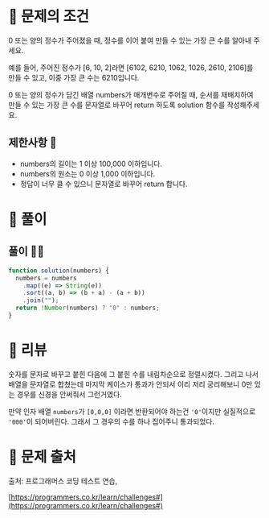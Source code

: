 # 📌 문제의 조건
0 또는 양의 정수가 주어졌을 때, 정수를 이어 붙여 만들 수 있는 가장 큰 수를 알아내 주세요.

예를 들어, 주어진 정수가 [6, 10, 2]라면 [6102, 6210, 1062, 1026, 2610, 2106]를 만들 수 있고, 이중 가장 큰 수는 6210입니다.

0 또는 양의 정수가 담긴 배열 numbers가 매개변수로 주어질 때, 순서를 재배치하여 만들 수 있는 가장 큰 수를 문자열로 바꾸어 return 하도록 solution 함수를 작성해주세요.
## 제한사항 🤔
- numbers의 길이는 1 이상 100,000 이하입니다.
- numbers의 원소는 0 이상 1,000 이하입니다.
- 정답이 너무 클 수 있으니 문자열로 바꾸어 return 합니다.
# 📌 풀이
## 풀이 👨‍💻

```jsx
function solution(numbers) {
  numbers = numbers
    .map((e) => String(e))
    .sort((a, b) => (b + a) - (a + b))
    .join("");
  return !Number(numbers) ? "0" : numbers;
}
```


# 📌 리뷰
숫자를 문자로 바꾸고 붙힌 다음에 그 붙힌 수를 내림차순으로 정렬시켰다.
그리고 나서 배열을 문자열로 합쳤는데 마지막 케이스가 통과가 안되서 이리 저리 궁리해보니 0만 있는 경우를 신경을 안써줘서 그런거였다.

만약 인자 배열 `numbers`가 `[0,0,0]` 이라면 반환되어야 하는건 `'0'`이지만 실질적으로 `'000'`이 되어버린다.
그래서 그 경우의 수를 하나 집어주니 통과되었다.

# 📌 문제 출처

출처: 프로그래머스 코딩 테스트 연습,

[https://programmers.co.kr/learn/challenges#](https://programmers.co.kr/learn/challenges#)
